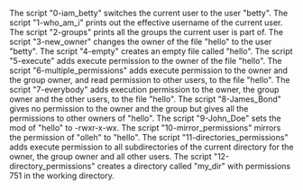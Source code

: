 The script "0-iam_betty" switches the current user to the user "betty".
The script "1-who_am_i" prints out the effective username of the current user.
The script "2-groups" prints all the groups the current user is part of.
The script "3-new_owner" changes the owner of the file "hello" to the user "betty".
The script "4-empty" creates an empty file called "hello".
The script "5-execute" adds execute permission to the owner of the file "hello".
The script "6-multiple_permissions" adds execute permission to the owner and the group owner, and read permission to other users, to the file "hello".
The script "7-everybody" adds execution permission to the owner, the group owner and the other users, to the file "hello".
The script "8-James_Bond" gives no permission to the owner and the group but gives all the permissions to other owners of "hello".
The script "9-John_Doe" sets the mod of "hello" to -rwxr-x-wx.
The script "10-mirror_permissions" mirrors the permission of "olleh" to "hello".
The script "11-directories_permissions" adds execute permission to all subdirectories of the current directory for the owner, the group owner and all other users.
The script "12-directory_permissions" creates a directory called "my_dir" with permissions 751 in the working directory.
